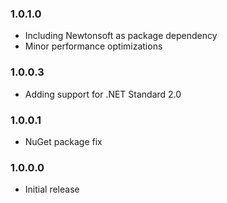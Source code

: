 ### 1.0.1.0
* Including Newtonsoft as package dependency
* Minor performance optimizations

### 1.0.0.3
* Adding support for .NET Standard 2.0

### 1.0.0.1
* NuGet package fix

### 1.0.0.0
* Initial release
